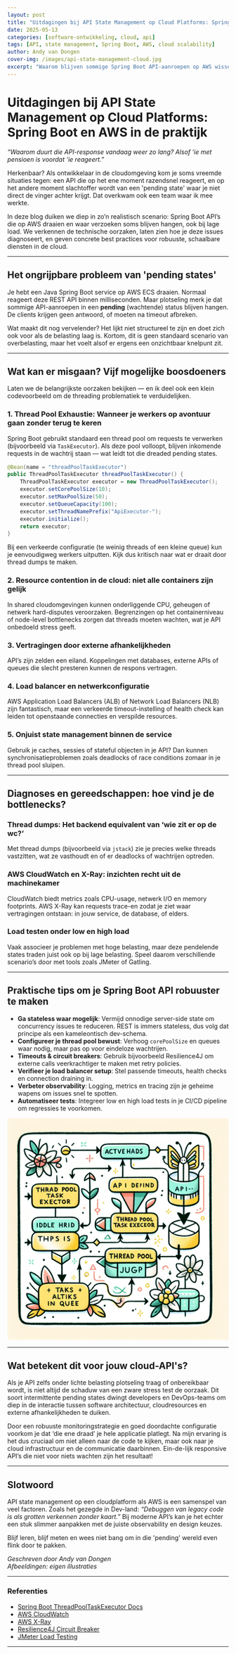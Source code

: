 ```yaml
---
layout: post
title: "Uitdagingen bij API State Management op Cloud Platforms: Spring Boot en AWS in de praktijk"
date: 2025-05-13
categories: [software-ontwikkeling, cloud, api]
tags: [API, state management, Spring Boot, AWS, cloud scalability]
author: Andy van Dongen
cover-img: /images/api-state-management-cloud.jpg
excerpt: "Waarom blijven sommige Spring Boot API-aanroepen op AWS wisselend hangen, zelfs bij lage belasting? Ontdek praktische oorzaken, diagnose en oplossingen."
---
```


# Uitdagingen bij API State Management op Cloud Platforms: Spring Boot en AWS in de praktijk

_“Waarom duurt die API-response vandaag weer zo lang? Alsof ‘ie met pensioen is voordat ‘ie reageert.”_ 

Herkenbaar? Als ontwikkelaar in de cloudomgeving kom je soms vreemde situaties tegen: een API die op het ene moment razendsnel reageert, en op het andere moment slachtoffer wordt van een 'pending state' waar je niet direct de vinger achter krijgt. Dat overkwam ook een team waar ik mee werkte.

In deze blog duiken we diep in zo’n realistisch scenario: Spring Boot API’s die op AWS draaien en waar verzoeken soms blijven hangen, ook bij lage load. We verkennen de technische oorzaken, laten zien hoe je deze issues diagnoseert, en geven concrete best practices voor robuuste, schaalbare diensten in de cloud.

---

## Het ongrijpbare probleem van 'pending states'

Je hebt een Java Spring Boot service op AWS ECS draaien. Normaal reageert deze REST API binnen milliseconden. Maar plotseling merk je dat sommige API-aanroepen in een **pending** (wachtende) status blijven hangen. De clients krijgen geen antwoord, of moeten na timeout afbreken.

Wat maakt dit nog vervelender? Het lijkt niet structureel te zijn en doet zich ook voor als de belasting laag is. Kortom, dit is geen standaard scenario van overbelasting, maar het voelt alsof er ergens een onzichtbaar knelpunt zit.

---

## Wat kan er misgaan? Vijf mogelijke boosdoeners

Laten we de belangrijkste oorzaken bekijken — en ik deel ook een klein codevoorbeeld om de threading problematiek te verduidelijken.

### 1. Thread Pool Exhaustie: Wanneer je werkers op avontuur gaan zonder terug te keren

Spring Boot gebruikt standaard een thread pool om requests te verwerken (bijvoorbeeld via `TaskExecutor`). Als deze pool volloopt, blijven inkomende requests in de wachtrij staan — wat leidt tot die dreaded pending states.

```java
@Bean(name = "threadPoolTaskExecutor")
public ThreadPoolTaskExecutor threadPoolTaskExecutor() {
    ThreadPoolTaskExecutor executor = new ThreadPoolTaskExecutor();
    executor.setCorePoolSize(10);
    executor.setMaxPoolSize(50);
    executor.setQueueCapacity(100);
    executor.setThreadNamePrefix("ApiExecutor-");
    executor.initialize();
    return executor;
}
```

Bij een verkeerde configuratie (te weinig threads of een kleine queue) kun je eenvoudigweg werkers uitputten. Kijk dus kritisch naar wat er draait door thread dumps te maken.

### 2. Resource contention in de cloud: niet alle containers zijn gelijk

In shared cloudomgevingen kunnen onderliggende CPU, geheugen of netwerk hard-disputes veroorzaken. Begrenzingen op het containerniveau of node-level bottlenecks zorgen dat threads moeten wachten, wat je API onbedoeld stress geeft.

### 3. Vertragingen door externe afhankelijkheden

API’s zijn zelden een eiland. Koppelingen met databases, externe APIs of queues die slecht presteren kunnen de respons vertragen.

### 4. Load balancer en netwerkconfiguratie

AWS Application Load Balancers (ALB) of Network Load Balancers (NLB) zijn fantastisch, maar een verkeerde timeout-instelling of health check kan leiden tot openstaande connecties en verspilde resources.

### 5. Onjuist state management binnen de service

Gebruik je caches, sessies of stateful objecten in je API? Dan kunnen synchronisatieproblemen zoals deadlocks of race conditions zomaar in je thread pool sluipen.

---

## Diagnoses en gereedschappen: hoe vind je de bottlenecks?

### Thread dumps: Het backend equivalent van ‘wie zit er op de wc?’

Met thread dumps (bijvoorbeeld via `jstack`) zie je precies welke threads vastzitten, wat ze vasthoudt en of er deadlocks of wachtrijen optreden.

### AWS CloudWatch en X-Ray: inzichten recht uit de machinekamer

CloudWatch biedt metrics zoals CPU-usage, netwerk I/O en memory footprints. AWS X-Ray kan requests trace-en zodat je ziet waar vertragingen ontstaan: in jouw service, de database, of elders.

### Load testen onder low en high load

Vaak associeer je problemen met hoge belasting, maar deze pendelende states traden juist ook op bij lage belasting. Speel daarom verschillende scenario’s door met tools zoals JMeter of Gatling.

---

## Praktische tips om je Spring Boot API robuuster te maken

- **Ga stateless waar mogelijk**: Vermijd onnodige server-side state om concurrency issues te reduceren. REST is immers stateless, dus volg dat principe als een kameleontisch dev-schema.  
- **Configureer je thread pool bewust**: Verhoog `corePoolSize` en queues waar nodig, maar pas op voor eindeloze wachtrijen.  
- **Timeouts & circuit breakers**: Gebruik bijvoorbeeld Resilience4J om externe calls veerkrachtiger te maken met retry policies.  
- **Verifieer je load balancer setup**: Stel passende timeouts, health checks en connection draining in.  
- **Verbeter observability**: Logging, metrics en tracing zijn je geheime wapens om issues snel te spotten.  
- **Automatiseer tests**: Integreer low en high load tests in je CI/CD pipeline om regressies te voorkomen.  

![Diagram van thread pool en request verwerking in Spring Boot]( /images/thread-pool-request-processing.png "Schematische weergave van thread pool verwerking in Spring Boot API")  

---

## Wat betekent dit voor jouw cloud-API's?

Als je API zelfs onder lichte belasting plotseling traag of onbereikbaar wordt, is niet altijd de schaduw van een zware stress test de oorzaak. Dit soort intermittente pending states dwingt developers en DevOps-teams om diep in de interactie tussen software architectuur, cloudresources en externe afhankelijkheden te duiken.

Door een robuuste monitoringstrategie en goed doordachte configuratie voorkom je dat ‘die ene draad’ je hele applicatie platlegt. Na mijn ervaring is het dus cruciaal om niet alleen naar de code te kijken, maar ook naar je cloud infrastructuur en de communicatie daarbinnen. Ein-de-lijk responsive API’s die niet voor niets wachten zijn het resultaat!

---

## Slotwoord

API state management op een cloudplatform als AWS is een samenspel van veel factoren. Zoals het gezegde in Dev-land: *“Debuggen van legacy code is als grotten verkennen zonder kaart.”* Bij moderne API’s kan je het echter een stuk slimmer aanpakken met de juiste observability en design keuzes.

Blijf leren, blijf meten en wees niet bang om in die 'pending' wereld even flink door te pakken.

*Geschreven door Andy van Dongen*  
*Afbeeldingen: eigen illustraties*  

---

### Referenties

- [Spring Boot ThreadPoolTaskExecutor Docs](https://docs.spring.io/spring-framework/docs/current/javadoc-api/org/springframework/scheduling/concurrent/ThreadPoolTaskExecutor.html)  
- [AWS CloudWatch](https://aws.amazon.com/cloudwatch/)  
- [AWS X-Ray](https://aws.amazon.com/xray/)  
- [Resilience4J Circuit Breaker](https://resilience4j.readme.io/docs/circuitbreaker)  
- [JMeter Load Testing](https://jmeter.apache.org/)  

---